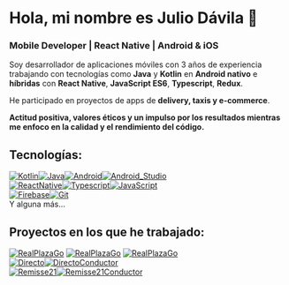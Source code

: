 # Hola, mi nombre es Julio Dávila 👋
### Mobile Developer | React Native | Android & iOS

Soy desarrollador de aplicaciones móviles con 3 años de experiencia trabajando con tecnologías como **Java** y **Kotlin** en **Android nativo** e **híbridas** con **React Native**, **JavaScript ES6**, **Typescript**, **Redux**. 

He participado en proyectos de apps de **delivery, taxis y e-commerce**. 

**Actitud positiva, valores éticos y un impulso por los resultados mientras me enfoco en la calidad y el rendimiento del código.**

## Tecnologías:
[![Kotlin](https://img.shields.io/badge/Kotlin-E44AA5?style=for-the-badge&logo=kotlin&logoColor=AC4AE4&labelColor=101010)]()[![Java](https://img.shields.io/badge/Java-E4514A?style=for-the-badge&logo=oracle&logoColor=white&labelColor=101010)]()[![Android](https://img.shields.io/badge/Android-4CBA78?style=for-the-badge&logo=android&logoColor=4CBA78&labelColor=101010)]()[![Android_Studio](https://img.shields.io/badge/Android_Studio-4CBA78?style=for-the-badge&logo=android-studio&logoColor=4CBA78&labelColor=101010)]()
</br>
[![ReactNative](https://img.shields.io/badge/React_Native-0095D5?style=for-the-badge&logo=react&logoColor=0095D5&labelColor=101010)]()[![Typescript](https://img.shields.io/badge/Typescript-0095D5?style=for-the-badge&logo=typescript&logoColor=0095D5&labelColor=101010)]()[![JavaScript](https://img.shields.io/badge/Javascript-FFCA24?style=for-the-badge&logo=javascript&logoColor=FFCA24&labelColor=101210)]()
</br>
[![Firebase](https://img.shields.io/badge/Firebase-FFCA28?style=for-the-badge&logo=firebase&logoColor=FFCA28&labelColor=101010)]()[![Git](https://img.shields.io/badge/Git-E4514A?style=for-the-badge&logo=git&logoColor=E4514A&labelColor=101010)]()
</br>
Y alguna más...

## Proyectos en los que he trabajado:
[![RealPlazaGo](https://img.shields.io/badge/Real_PLAZA_GO-AE4AE4?style=for-the-badge&logo=react&logoColor=white&labelColor=101010)]()
[![RealPlazaGo](https://img.shields.io/badge/Real_PLAZA_GO-AE4AE4?style=for-the-badge&logo=android&logoColor=white&labelColor=101010)](https://play.google.com/store/apps/details?id=com.realplazago.app)
[![RealPlazaGo](https://img.shields.io/badge/Real_PLAZA_GO-AE4AE4?style=for-the-badge&logo=apple&logoColor=white&labelColor=101010)](https://apps.apple.com/pe/app/real-plaza/id1596597975)
</br>
[![Directo](https://img.shields.io/badge/TAXI_DIRECTO_CLIENTE-0095D5?style=for-the-badge&logo=android&logoColor=white&labelColor=101010)](https://play.google.com/store/apps/details?id=com.nexusvirtual.client.taxidirectocliente&hl=es_PE&gl=US)[![DirectoConductor](https://img.shields.io/badge/TAXI_DIRECTO_CONDUCTOR-0095D5?style=for-the-badge&logo=android&logoColor=white&labelColor=101010)](https://play.google.com/store/apps/details?id=com.nexusvirtual.driver.taxidirecto&hl=es_PE&gl=US)
</br>
[![Remisse21](https://img.shields.io/badge/REMISSE_21_Transporte_Ejecutivo-4A74E4?style=for-the-badge&logo=android&logoColor=white&labelColor=101010)](https://play.google.com/store/apps/details?id=com.nexusvirtual.client.remisse21&hl=es_PE&gl=US)[![Remisse21Conductor](https://img.shields.io/badge/REMISSE_21_CONDUCTOR-4A74E4?style=for-the-badge&logo=android&logoColor=white&labelColor=101010)](https://play.google.com/store/apps/details?id=com.nexusvirtual.driver.remisse21&hl=es_PE&gl=US)

